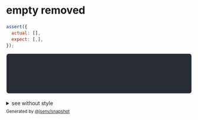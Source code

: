 # empty removed

```js
assert({
  actual: [],
  expect: [,],
});
```

![img](throw.svg)

<details>
  <summary>see without style</summary>

```console
AssertionError: actual and expect are different

actual: []
expect: [
  empty,
]
```

</details>


<sub>
  Generated by <a href="https://github.com/jsenv/core/tree/main/packages/independent/snapshot">@jsenv/snapshot</a>
</sub>